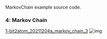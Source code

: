 MarkovChain example source code.

### 4: Markov Chain
[1-bit2atom_20211204a_markov_chain_3](https://github.com/ddurAdvisor/generativeArt_ComputationalCreativity/tree/main/MarkovChain/bit2atom_20211204a_markov_chain_3)
![img](https://github.com/ddurAdvisor/generativeArt_ComputationalCreativity/blob/main/MarkovChain/images/MarkovChain.PNG)
